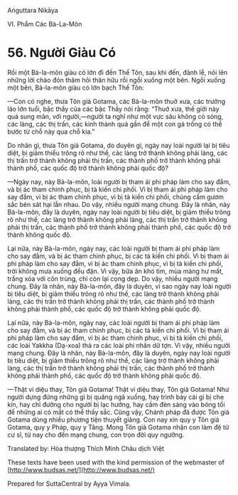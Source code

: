  

Aṅguttara Nikāya

VI. Phẩm Các Bà-La-Môn

# 56\. Người Giàu Có

Rồi một Bà-la-môn giàu có lớn đi đến Thế Tôn, sau khi đến, đảnh lễ, nói lên những lời chào đón thăm hỏi thân hữu rồi ngồi xuống một bên. Ngồi xuống một bên, Bà-la-môn giàu có lớn bạch Thế Tôn:

—Con có nghe, thưa Tôn giả Gotama, các Bà-la-môn thuở xưa, các trưởng lão lớn tuổi, bậc thầy của các bậc Thầy nói rằng: “Thuở xưa, thế giới này quá sung mãn, với người,—người ta nghĩ như một vực sâu không có sóng, các làng, các thị trấn, các kinh thành quá gần để một con gà trống có thể bước từ chỗ này qua chỗ kia.”

Do nhân gì, thưa Tôn giả Gotama, do duyên gì, ngày nay loài người lại bị tiêu diệt, bị giảm thiểu trông rõ như thế, các làng trở thành không phải làng, các thị trấn trở thành không phải thị trấn, các thành phố trở thành không phải thành phố, các quốc độ trở thành không phải quốc độ?

—Ngày nay, này Bà-la-môn, loài người bị tham ái phi pháp làm cho say đắm, và bị ác tham chinh phục, bị tà kiến chi phối. Vì bị tham ái phi pháp làm cho say đắm, vì bị ác tham chinh phục, vì bị tà kiến chi phối, chúng cầm gươm sắc bén sát hại lẫn nhau. Do vậy, nhiều người mạng chung. Ðây là nhân, này Bà-la-môn, đây là duyên, ngày nay loài người bị tiêu diệt, bị giảm thiểu trông rõ như thế, các làng trở thành không phải làng, các thị trấn trở thành không phải thị trấn, các thành phố trở thành không phải thành phố, các quốc độ trở thành không quốc độ.

Lại nữa, này Bà-la-môn, ngày nay, các loài người bị tham ái phi pháp làm cho say đắm, và bị ác tham chinh phục, bị các tà kiến chi phối. Vì bị tham ái phi pháp làm cho say đắm, vì bị ác tham chinh phục, vì bị tà kiến chi phối, trời không mưa xuống đều đặn. Vì vậy, bữa ăn khó tìm, mùa màng hư mất, trắng xóa với côn trùng, chỉ còn lại cọng dẹp. Do vậy, nhiều người mạng chung. Ðây là nhân, này Bà-la-môn, đây là duyên, vì sao ngày nay loài người bị tiêu diệt, bị giảm thiểu trông rõ như thế, các làng trở thành không phải làng, các thị trấn trở thành không phải thị trấn, các thành phố trở thành không phải thành phố, các quốc độ trở thành không phải quốc độ.

Lại nữa, này Bà-la-môn, ngày nay, các loài người bị tham ái phi pháp làm cho say đắm, và bị ác tham chinh phục, bị các tà kiến chi phối. Vì bị tham ái phi pháp làm cho say đắm, vì bị ác tham chinh phục, vì bị tà kiến chi phối, các loài Yakkha (Dạ-xoa) thả ra các loài phi nhân dữ tợn. Vì vậy, nhiều người mạng chung. Ðây là nhân, này Bà-la-môn, đây là duyên, ngày nay loài người bị tiêu diệt, bị giảm thiểu trông rõ như thế, các làng trở thành không phải làng, các thị trấn trở thành không phải thị trấn, các thành phố trở thành không phải thành phố, các quốc độ trở thành không phải quốc độ.

—Thật vi diệu thay, Tôn giả Gotama! Thật vi diệu thay, Tôn giả Gotama! Như người dựng đứng những gì bị quăng ngã xuống, hay trình bày cái gì bị che kín, hay chỉ đường cho người bị lạc hướng, hay cầm đèn sáng vào bóng tối để những ai có mắt có thể thấy sắc. Cũng vậy, Chánh pháp đã được Tôn giả Gotama dùng nhiều phương tiện thuyết giảng. Con nay xin quy y Tôn giả Gotama, quy y Pháp, quy y Tăng. Mong Tôn giả Gotama nhận con làm đệ tử cư sĩ, từ nay cho đến mạng chung, con trọn đời quy ngưỡng.

Translated by: Hòa thượng Thích Minh Châu dịch Việt

These texts have been used with the kind permission of the webmaster of [http://www.budsas.net/](http://www.budsas.net/)

Prepared for SuttaCentral by Ayya Vimala.